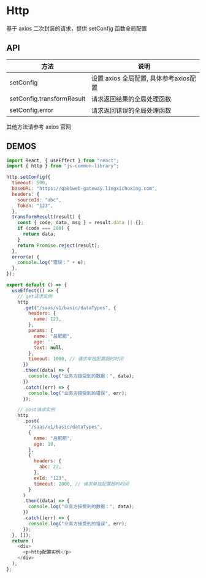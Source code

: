 # Http

基于 axios 二次封装的请求，提供 setConfig 函数全局配置

## API

| 方法      | 说明                |
| --------- | ------------------- |
| setConfig | 设置 axios 全局配置, 具体参考axios配置 |
| setConfig.transformResult | 请求返回结果的全局处理函数 |
| setConfig.error | 请求返回错误的全局处理函数 |

其他方法请参考 axios 官网

## DEMOS

```js
import React, { useEffect } from "react";
import { http } from "js-common-library";

http.setConfig({
  timeout: 500,
  baseURL: "https://qa01web-gateway.lingxichuxing.com",
  headers: {
    sourceId: "abc",
    Token: "123",
  },
  transformResult(result) {
    const { code, data, msg } = result.data || {};
    if (code === 200) {
      return data;
    }
    return Promise.reject(result);
  },
  error(e) {
    console.log("错误：" + e);
  },
});

export default () => {
  useEffect(() => {
    // get请求实例
    http
      .get("/saas/v1/basic/dataTypes", {
        headers: {
          name: 123,
        },
        params: {
          name: "吕肥肥",
          age: '',
          text: null,
        },
        timeout: 1000, // 请求单独配置超时时间
      })
      .then((data) => {
        console.log("业务方接受到的数据：", data);
      })
      .catch((err) => {
        console.log("业务方接受到的错误", err);
      });

    // post请求实例
    http
      .post(
        "/saas/v1/basic/dataTypes",
        {
          name: "吕肥肥",
          age: 18,
        },
        {
          headers: {
            abc: 22,
          },
          exId: "123",
          timeout: 2000, // 请求单独配置超时时间
        }
      )
      .then((data) => {
        console.log("业务方接受到的数据：", data);
      })
      .catch((err) => {
        console.log("业务方接受到的错误", err);
      });
  }, []);
  return (
    <div>
      <p>http配置实例</p>
    </div>
  );
};
```
